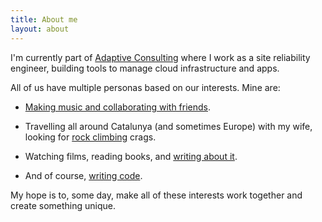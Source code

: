 ```yaml
---
title: About me
layout: about
---
```


I'm currently part of [Adaptive Consulting](https://weareadaptive.com) where I work as a site reliability engineer, building tools to manage cloud infrastructure and apps.

All of us have multiple personas based on our interests.
Mine are:

- [Making music and collaborating with friends](https://linktr.ee/berniroco).

- Travelling all around Catalunya (and sometimes Europe) with my wife,
looking for [rock climbing](https://thecrag.com/climber/bersalazar) crags.

- Watching films, reading books, and [writing about it](https://sinkingstone.com).

- And of course, [writing code](https://github.com/bersalazar).

<!--In this blog, I put on the software engineer hat and write about stuff I learn and implement.-->

My hope is to, some day, make all of these interests work together and create something unique.
